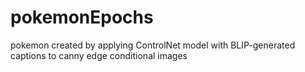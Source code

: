 # pokemonEpochs
pokemon created by applying ControlNet model with BLIP-generated captions to canny edge conditional images
